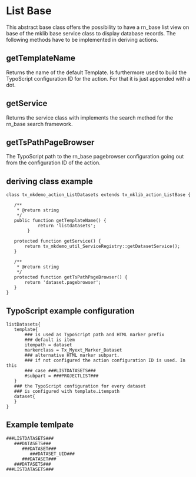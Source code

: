 List Base
=========

This abstract base class offers the possibility to have a rn\_base list view on base of the mklib base service class to display database records. The following methods have to be implemented in deriving actions.

getTemplateName
---------------

Returns the name of the default Template. Is furthermore used to build the TypoScript configuration ID for the action. For that it is just appended with a dot.

getService
----------

Returns the service class with implements the search method for the rn\_base search framework.

getTsPathPageBrowser
--------------------

The TypoScript path to the rn\_base pagebrowser configuration going out from the configuration ID of the action.

deriving class example
----------------------

~~~~ {.sourceCode .php}
class tx_mkdemo_action_ListDatasets extends tx_mklib_action_ListBase {

   /**
    * @return string
    */
   public function getTemplateName() {
            return 'listdatasets';
        }

   protected function getService() {
       return tx_mkdemo_util_ServiceRegistry::getDatasetService();
   }

   /**
    * @return string
    */
   protected function getTsPathPageBrowser() {
       return 'dataset.pagebrowser';
   }
}
~~~~

TypoScript example configuration
--------------------------------

~~~~ {.sourceCode .ts}
listDatasets{
   template{
       ### is used as TypoScript path and HTML marker prefix
       ### default is item
       itempath = dataset
       markerclass = Tx_Myext_Marker_Dataset
       ### alternative HTML marker subpart. 
       ### if not configured the action configuration ID is used. In this
       ### case ###LISTDATASETS###
       #subpart = ###PROJECTLIST###
   }
   ### the TypoScript configuration for every dataset
   ### is configured with template.itempath 
   dataset{
   }
}
~~~~

Example temlpate
----------------

~~~~ {.sourceCode .html}
###LISTDATASETS###
   ###DATASETS###
      ###DATASET###
         ###DATASET_UID###
      ###DATASET###
   ###DATASETS###
###LISTDATASETS###
~~~~
